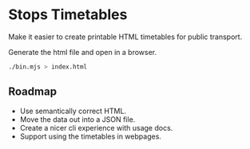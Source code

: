 # Stops Timetables

Make it easier to create printable HTML timetables for public transport.

Generate the html file and open in a browser.

```bash
./bin.mjs > index.html
```

## Roadmap

- Use semantically correct HTML.
- Move the data out into a JSON file.
- Create a nicer cli experience with usage docs.
- Support using the timetables in webpages.

